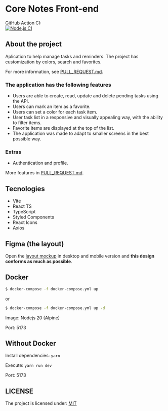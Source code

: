 # Core Notes Front-end

GitHub Action CI:  
[![Node.js CI](https://github.com/leandrocunha526/corelab-web-challenge/actions/workflows/node.js.yml/badge.svg)](https://github.com/leandrocunha526/corelab-web-challenge/actions/workflows/node.js.yml)

## About the project

Aplication to help manage tasks and reminders.
The project has customization by colors, search and favorites.

For more information, see [PULL_REQUEST.md](PULL_REQUEST.md).

### The application has the following features

- Users are able to create, read, update and delete pending tasks using the API.
- Users can mark an item as a favorite.
- Users can set a color for each task item.
- User task list in a responsive and visually appealing way, with the ability to filter items.
- Favorite items are displayed at the top of the list.
- The application was made to adapt to smaller screens in the best possible way.

### Extras

- Authentication and profile.

More features in [PULL_REQUEST.md](PULL_REQUEST.md).

## Tecnologies

- Vite
- React TS
- TypeScript
- Styled Components
- React Icons
- Axios

## Figma (the layout)

Open the [layout mockup](https://www.figma.com/file/sQrUVHTlyogq3qGdkqGTXN/mockup?node-id=7%3A2&t=ANTOTiqjqGWYuoUr-0) in desktop and mobile version and **this design conforms as much as possible**.

## Docker

```bash
$ docker-compose -f docker-compose.yml up
```

or

```bash
$ docker-compose -f docker-compose.yml up -d
```

Image: Nodejs 20 (Alpine)

Port: 5173

## Without Docker

Install dependencies: `yarn`

Execute: `yarn run dev`

Port: 5173

## LICENSE

The project is licensed under: [MIT](LICENSE.md)
